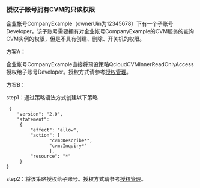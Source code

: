 ### 授权子账号拥有CVM的只读权限

企业帐号CompanyExample（ownerUin为12345678）下有一个子账号Developer，该子账号需要拥有对企业帐号CompanyExample的CVM服务的查询CVM实例的权限，但是不具有创建、删除、开关机的权限。

方案A：

企业帐号CompanyExample直接将预设策略QcloudCVMInnerReadOnlyAccess授权给子账号Developer。授权方式请参考[授权管理](/document/product/598/10602)。

方案B：

step1：通过策略语法方式创建以下策略
```
 {
    "version": "2.0",
    "statement":
     {
         "effect": "allow",
         "action": [
                "cvm:Describe*",
                "cvm:Inquiry*"
                ],
         "resource": "*"
     }
}
```
step2：将该策略授权给子账号。授权方式请参考[授权管理](/document/product/598/10602)。

